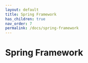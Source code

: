 ```yaml
---
layout: default
title: Spring Framework
has_children: true
nav_order: 7
permalink: /docs/spring-framework
---
```


# Spring Framework